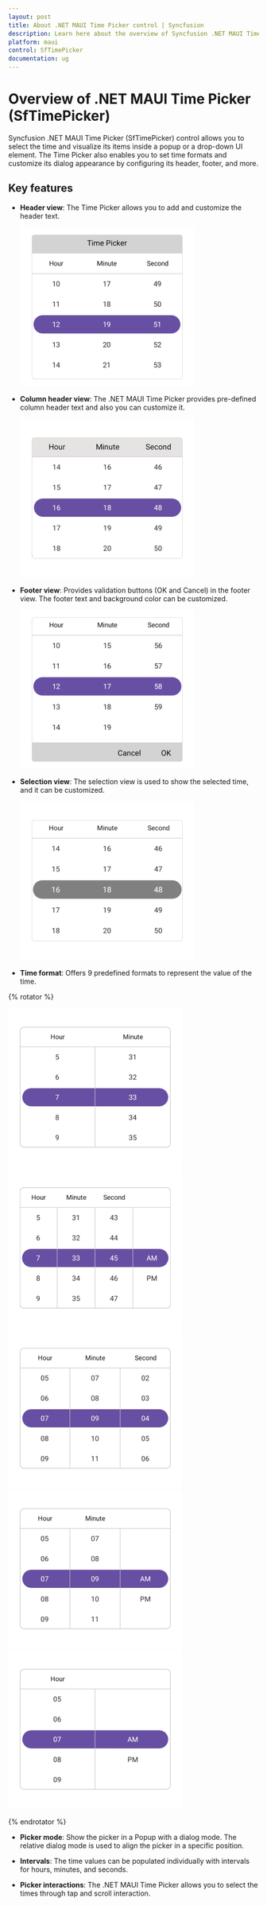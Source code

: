 ```yaml
---
layout: post
title: About .NET MAUI Time Picker control | Syncfusion
description: Learn here about the overview of Syncfusion .NET MAUI Time Picker (SfTimePicker) control, its basic features, and time picker functionalities.
platform: maui
control: SfTimePicker
documentation: ug
---
```


# Overview of .NET MAUI Time Picker (SfTimePicker)

Syncfusion .NET MAUI Time Picker (SfTimePicker) control allows you to select the time and visualize its items inside a popup or a drop-down UI element. The Time Picker also enables you to set time formats and customize its dialog appearance by configuring its header, footer, and more.

## Key features

* **Header view**: The Time Picker allows you to add and customize the header text.

   ![Header view in .NET MAUI Time picker.](images/overview/maui-time-picker-header-view.png)

* **Column header view**: The .NET MAUI Time Picker provides pre-defined column header text and also you can customize it.

   ![Column header view in .NET MAUI Time picker.](images/overview/maui-time-picker-column-header-view.png)

* **Footer view**: Provides validation buttons (OK and Cancel) in the footer view. The footer text and background color can be customized.

   ![Footer view in .NET MAUI Time picker.](images/overview/maui-time-picker-footer-view.png)

* **Selection view**: The selection view is used to show the selected time, and it can be customized.

   ![Selection view in .NET MAUI Time picker.](images/overview/maui-time-picker-selection-view.png)

* **Time format**: Offers 9 predefined formats to represent the value of the time.

{% rotator %}

![.NET MAUI Time Picker with format H_mm.](images/overview/maui-time-picker-format_H_mm.png)
![.NET MAUI Time Picker with format h_mm_ss_tt.](images/overview/maui-time-picker-format_h_mm_ss_tt.png)
![.NET MAUI Time Picker with format HH_mm_ss.](images/overview/maui-time-picker-format_HH_mm_ss.png)
![.NET MAUI Time Picker with format hh_mm_tt.](images/overview/maui-time-picker-format_hh_mm_tt.png)
![.NET MAUI Time Picker with format hh_tt.](images/overview/maui-time-picker-format_hh_tt.png)

{% endrotator %}

* **Picker mode**: Show the picker in a Popup with a dialog mode. The relative dialog mode is used to align the picker in a specific position.

* **Intervals**: The time values can be populated individually with intervals for hours, minutes, and seconds.

* **Picker interactions**: The .NET MAUI Time Picker allows you to select the times through tap and scroll interaction.